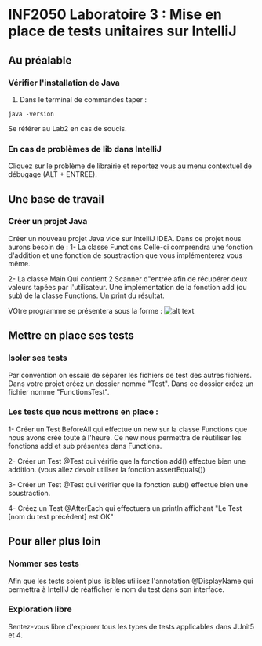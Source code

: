 # INF2050 Laboratoire 3 : Mise en place de tests unitaires sur IntelliJ

## Au préalable
### Vérifier l'installation de Java
1. Dans le terminal de commandes taper :
```
java -version
```
Se référer au Lab2 en cas de soucis.

### En cas de problèmes de lib dans IntelliJ
Cliquez sur le problème de librairie et reportez vous au menu contextuel de débugage (ALT + ENTREE).

## Une base de travail
### Créer un projet Java

Créer un nouveau projet Java vide sur IntelliJ IDEA.
Dans ce projet nous aurons besoin de :
1- La classe Functions
Celle-ci comprendra une fonction d'addition et une fonction de soustraction que vous implémenterez vous même.

2- La classe Main
Qui contient 2 Scanner d"entrée afin de récupérer deux valeurs tapées par l'utilisateur.
Une implémentation de la fonction add (ou sub) de la classe Functions.
Un print du résultat.

VOtre programme se présentera sous la forme :
![alt text](https://github.com/Nouninoun/INF2050_Laboratoires/blob/master/Lab3/img/001)  


## Mettre en place ses tests
### Isoler ses tests
Par convention on essaie de séparer les fichiers de test des autres fichiers.
Dans votre projet créez un dossier nommé "Test".
Dans ce dossier créez un fichier nomme "FunctionsTest".

### Les tests que nous mettrons en place :
1- Créer un Test BeforeAll qui effectue un new sur la classe Functions que nous avons créé toute à l'heure. Ce new nous permettra de réutiliser les fonctions add et sub présentes dans Functions.

2- Créer un Test \@Test qui vérifie que la fonction add() effectue bien une addition. (vous allez devoir utiliser la fonction assertEquals())

3- Créer un Test \@Test qui vérifier que la fonction sub() effectue bien une soustraction.

4- Créez un Test \@AfterEach qui effectuera un println affichant "Le Test [nom du test précédent] est OK"

## Pour aller plus loin
### Nommer ses tests
Afin que les tests soient plus lisibles utilisez l'annotation \@DisplayName qui permettra à IntelliJ de réafficher le nom du test dans son interface.

### Exploration libre
Sentez-vous libre d'explorer tous les types de tests applicables dans JUnit5 et 4.
